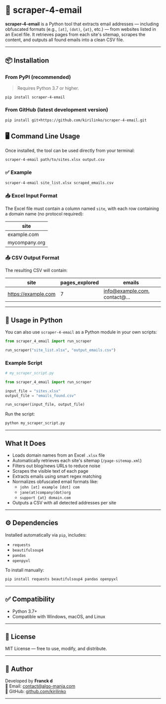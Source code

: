 # 📧 scraper-4-email

**scraper-4-email** is a Python tool that extracts email addresses — including obfuscated formats (e.g., `[at]`, `(dot)`, `{at}`, etc.) — from websites listed in an Excel file. It retrieves pages from each site's sitemap, scrapes the content, and outputs all found emails into a clean CSV file.

---

## 📦 Installation

### From PyPI (recommended)

> Requires Python 3.7 or higher.

```bash
pip install scraper-4-email
```

### From GitHub (latest development version)

```bash
pip install git+https://github.com/kirilinko/scraper-4-email.git
```

## 🖥️ Command Line Usage

Once installed, the tool can be used directly from your terminal:

```bash
scraper-4-email path/to/sites.xlsx output.csv
```

### ✅ Example

```bash
scraper-4-email site_list.xlsx scraped_emails.csv
```

### 📥 Excel Input Format

The Excel file must contain a column named `site`, with each row containing a domain name (no protocol required):

| site            |
|-----------------|
| example.com     |
| mycompany.org   |

### 📤 CSV Output Format

The resulting CSV will contain:

| site                | pages_explored | emails                           |
|---------------------|----------------|-----------------------------------|
| https://example.com | 7              | info@example.com, contact@...    |

---

## 🐍 Usage in Python

You can also use `scraper-4-email` as a Python module in your own scripts:

```python
from scraper_4_email import run_scraper

run_scraper("site_list.xlsx", "output_emails.csv")
```

### Example Script

```python
# my_scraper_script.py

from scraper_4_email import run_scraper

input_file = "sites.xlsx"
output_file = "emails_found.csv"

run_scraper(input_file, output_file)
```

Run the script:

```bash
python my_scraper_script.py
```

---

## What It Does

- Loads domain names from an Excel `.xlsx` file
- Automatically retrieves each site's sitemap (`/page-sitemap.xml`)
- Filters out blog/news URLs to reduce noise
- Scrapes the visible text of each page
- Extracts emails using smart regex matching
- Normalizes obfuscated email formats like:
  - `john [at] example [dot] com`
  - `jane(at)company(dot)org`
  - `support {at} domain.com`
- Outputs a CSV with all detected addresses per site

---

## ⚙️ Dependencies

Installed automatically via `pip`, includes:

- `requests`
- `beautifulsoup4`
- `pandas`
- `openpyxl`

To install manually:

```bash
pip install requests beautifulsoup4 pandas openpyxl
```

---

## ✅ Compatibility

- Python 3.7+
- Compatible with Windows, macOS, and Linux

---

## 📝 License

MIT License — free to use, modify, and distribute.

---

## 👤 Author

Developed by **Franck d**  
📧 Email: contact@algo-mania.com  
🔗 GitHub: [github.com/kirilinko](https://github.com/kirilinko)

---
